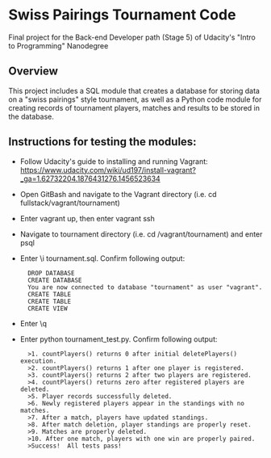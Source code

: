 # Swiss Pairings Tournament Code
Final project for the Back-end Developer path (Stage 5) of Udacity's "Intro to Programming" Nanodegree

## Overview
This project includes a SQL module that creates a database for storing data on a "swiss pairings" style tournament, as well as a Python code module for creating records of tournament players, matches and results to be stored in the database.

## Instructions for testing the modules:
* Follow Udacity's guide to installing and running Vagrant: https://www.udacity.com/wiki/ud197/install-vagrant?_ga=1.62732204.1876431276.1456523634</li>
* Open GitBash and navigate to the Vagrant directory (i.e. cd fullstack/vagrant/tournament)
* Enter vagrant up, then enter vagrant ssh
* Navigate to tournament directory (i.e. cd /vagrant/tournament) and enter psql
* Enter \i tournament.sql. Confirm following output:
		
		DROP DATABASE 
		CREATE DATABASE 
		You are now connected to database "tournament" as user "vagrant". 
		CREATE TABLE 
		CREATE TABLE 
		CREATE VIEW
			
* Enter \q
* Enter python tournament_test.py.  Confirm following output:

		>1. countPlayers() returns 0 after initial deletePlayers() execution.
		>2. countPlayers() returns 1 after one player is registered.
		>3. countPlayers() returns 2 after two players are registered.
  		>4. countPlayers() returns zero after registered players are deleted.
  		>5. Player records successfully deleted.
  		>6. Newly registered players appear in the standings with no matches.
  		>7. After a match, players have updated standings.
  		>8. After match deletion, player standings are properly reset.
  		>9. Matches are properly deleted.
  		>10. After one match, players with one win are properly paired.
  		>Success!  All tests pass!
